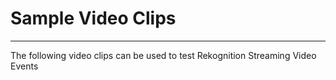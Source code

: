 # Sample Video Clips

-------
The following video clips can be used to test Rekognition Streaming Video Events 

